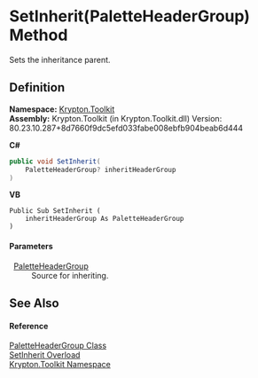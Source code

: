 # SetInherit(PaletteHeaderGroup) Method


Sets the inheritance parent.



## Definition
**Namespace:** <a href="79d2eac2-21f4-54ff-7552-b20c33c30600.md">Krypton.Toolkit</a>  
**Assembly:** Krypton.Toolkit (in Krypton.Toolkit.dll) Version: 80.23.10.287+8d7660f9dc5efd033fabe008ebfb904beab6d444

**C#**
``` C#
public void SetInherit(
	PaletteHeaderGroup? inheritHeaderGroup
)
```
**VB**
``` VB
Public Sub SetInherit ( 
	inheritHeaderGroup As PaletteHeaderGroup
)
```



#### Parameters
<dl><dt>  <a href="f1fd5ac9-ddac-9458-7483-51e67f983e1d.md">PaletteHeaderGroup</a></dt><dd>Source for inheriting.</dd></dl>

## See Also


#### Reference
<a href="f1fd5ac9-ddac-9458-7483-51e67f983e1d.md">PaletteHeaderGroup Class</a>  
<a href="63492f81-c4c9-af49-4f31-e79b9bae44e0.md">SetInherit Overload</a>  
<a href="79d2eac2-21f4-54ff-7552-b20c33c30600.md">Krypton.Toolkit Namespace</a>  
